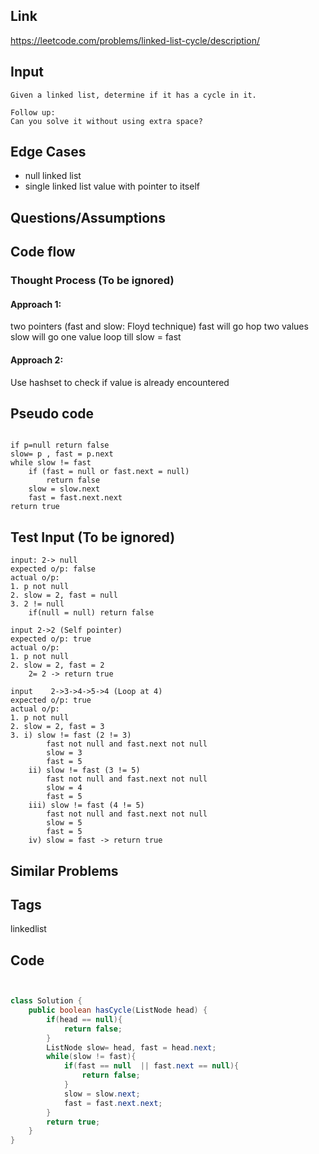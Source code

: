 ## Link

https://leetcode.com/problems/linked-list-cycle/description/
## Input
```
Given a linked list, determine if it has a cycle in it.

Follow up:
Can you solve it without using extra space?

```

## Edge Cases
- null linked list
- single linked list value with pointer to itself

## Questions/Assumptions

## Code flow
### Thought Process (To be ignored)
#### Approach 1:
two pointers (fast and slow: Floyd technique)
fast will go hop two values
slow will go one value
loop till slow = fast

#### Approach 2:
Use hashset to check if value is already encountered

## Pseudo code
```

if p=null return false
slow= p , fast = p.next
while slow != fast
    if (fast = null or fast.next = null)
        return false
    slow = slow.next
    fast = fast.next.next
return true

```
## Test Input (To be ignored)


```
input: 2-> null
expected o/p: false
actual o/p:
1. p not null
2. slow = 2, fast = null
3. 2 != null
    if(null = null) return false

input 2->2 (Self pointer)
expected o/p: true
actual o/p:
1. p not null
2. slow = 2, fast = 2
    2= 2 -> return true

input    2->3->4->5->4 (Loop at 4)
expected o/p: true
actual o/p:
1. p not null
2. slow = 2, fast = 3
3. i) slow != fast (2 != 3)
        fast not null and fast.next not null
        slow = 3
        fast = 5
    ii) slow != fast (3 != 5)
        fast not null and fast.next not null
        slow = 4
        fast = 5
    iii) slow != fast (4 != 5)
        fast not null and fast.next not null
        slow = 5
        fast = 5
    iv) slow = fast -> return true    

```
    
## Similar Problems


## Tags
linkedlist
## Code
```java


class Solution {
    public boolean hasCycle(ListNode head) {
        if(head == null){
            return false;
        }
        ListNode slow= head, fast = head.next;
        while(slow != fast){
            if(fast == null  || fast.next == null){
                return false;
            }
            slow = slow.next;
            fast = fast.next.next;
        }
        return true;
    }
}

```
